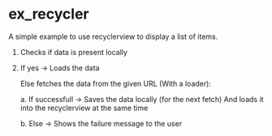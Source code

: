 # ex_recycler
A simple example to use recyclerview to display a list of items.

1. Checks if data is present locally

2. If yes -> Loads the data

   Else fetches the data from the given URL (With a loader): 

    a. If successfull -> Saves the data locally (for the next fetch)
                         And loads it into the recyclerview at the same time
               
    b. Else -> Shows the failure message to the user
    
